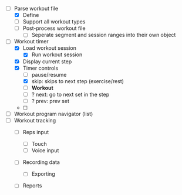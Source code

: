 -   [ ] Parse workout file
    -   [x] Define
    -   [ ] Support all workout types
    -   [ ] Post-process workout file
        -   [ ] Seperate segment and session ranges into their own object
-   [ ] Workout timer
    -   [x] Load workout session
        -   [x] Run workout session
    -   [x] Display current step
    -   [x] Timer controls
        -   [ ] pause/resume
        -   [x] skip: skips to next step (exercise/rest)
        -   [ ] **Workout**
        -   [ ] ? next: go to next set in the step
        -   [ ] ? prev: prev set
    -   [ ]
-   [ ] Workout program navigator (list)
-   [ ] Workout tracking
    -   [ ] Reps input
        -   [ ] Touch
        -   [ ] Voice input
    -   [ ] Recording data
        -   [ ] Exporting
    -   [ ] Reports

